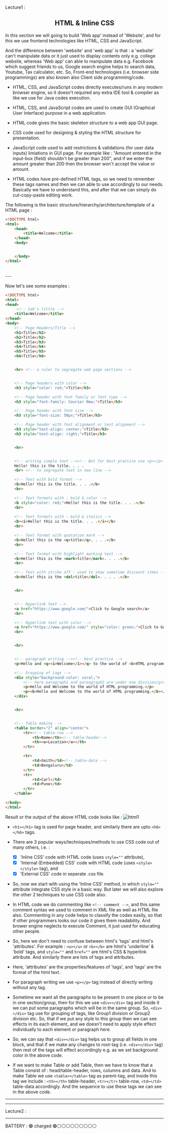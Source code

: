Lecture1 :

<h2 align="center">HTML & Inline CSS</h2>


In this section we will going to build 'Web app' instead of 'Website', and for this we use frontend technologies like HTML, CSS and JavaScript.  

And the difference between 'website' and 'web app' is that : a 'website' can't manipulate data or it just used to display contents only e.g. college website, whereas 'Web app' can able to manipulate data e.g. Facebook which suggest friends to us, Google search engine helps to search data, Youtube, Tax calculator, etc. So, Front-end technologies (i.e. browser side programmings) are also known also Client side programming/code. 

- HTML, CSS, and JavaScript codes directly executes/runs in any modern browser engine, so it doesn't required any extra IDE tool & compiler as like we use for Java codes execution.  

- HTML, CSS, and JavaScript codes are used to create GUI (Graphical User Interface) purpose in a web application.

- HTML code gives the basic skeleton structure to a web app GUI page.

- CSS code used for designing & styling the HTML structure for presentation.

- JavaScript code used to add restrictions & validations (for user data inputs) limiations in GUI page. For example like : "Amount entered in the input-box (field) shouldn't be greater than 200", and if we enter the amount greater than 200 then the browser won't accept the value or amount. 

- HTML codes have pre-defined HTML tags, so we need to remember these tags names and then we can able to use accordingly to our needs. Basically we have to understand this, and after that we can simply do cut-copy-paste editing work.  

The following is the basic structure/hierarchy/architecture/template of a HTML page :
```html
<!DOCTYPE html>
<html>
    <head>
        <title>Welcome</title>
    </head>
    <body>


    </body>
</html>
```


<br>
---
<br>



Now let's see some examples : 
```html
<!DOCTYPE html>
<html>
<head>
     <!-- tab's tittle -->
    <title>Welcome</title>
</head>
<body>
    <!-- Page Headers/Title -->
    <h1>Title</h2>
    <h2>Title</h2>
    <h3>Title</h3>
    <h4>Title</h4>
    <h5>Title</h5>
    <h6>Title</h6>


    <hr> <!-- a ruler to segregate web page sections -->


    <!-- Page headers with color -->
    <h3 style="color: red;">Title</h3>

    <!-- Page header with font family or font type -->
    <h3 style="font-family: Courier New;">Title</h3>

    <!-- Page header with font size -->
    <h3 style="font-size: 50px;">Title</h3>

    <!-- Page header with font alignment or text alignment -->
    <h3 style="text-align: center;">Title</h3>
    <h3 style="text-align: right;">Title</h3>


    <hr>


    <!-- writing simple text --><!-- But for best practice use <p></p> tag -->
    Hello! this is the title. . . .
    <br> <!-- to segregate text in new line -->

    <!-- Text with bold format -->
    <b>Hello! this is the title. . . .</b>
    <br>

    <!-- Text formats with : bold & color -->
    <b style="color: red;">Hello! this is the title. . . .</b>
    <br>
    
    <!-- Text formats with : bold & italics -->
    <b><i>Hello! this is the title. . . .</i></b>
    <br>

    <!-- Text format with quotation mark -->
    <b>Hello! this is the <q>title</q>. . . .</b>
    <br>

    <!-- Text format with highlight marking text -->
    <b>Hello! this is the <mark>title</mark>. . . .</b>
    <br>

    <!-- Text with strike off : used to show sometime discount itmes -->
    <b>Hello! this is the <del>title</del>. . . . .</b>


    <hr>


    <!-- Hyperlink text -->
    <a href="https://www.google.com/">Click to Google search</a>
    <br>

    <!-- Hyperlink text with color -->
    <a href="https://www.google.com/" style="color: green;">Click to Google search</a>
    <br>


    <hr>


    <!-- paragraph writing --><!-- best practice -->
    <p>Hello and <q><i>Welcome</i></q> to the world of <b>HTML programming</b>.</p>

    <!-- Grouping of tags -->
    <div style="background-color: coral;">
        <!-- here paragraph1 and paraagraph2 are under one division/group/section -->
        <p>Hello and Welcome to the world of HTML programming.</p>
        <p><b>Hello and Welcome to the world of HTML programming.</b></p>
    </div>


    <hr>


    <!-- Table making -->
    <table border="2" align="center">
        <tr><!-- table-row -->
            <th>Name</th><!-- table-header-->
            <th><u>Location</u></th>
        </tr>

        <tr>
            <td>Smith</td><!-- table-data -->
            <td>Bengaluru</td>
        </tr>
        <tr>
            <td>Carl</td>
            <td>Pune</td>
        </tr>
    </table>

</body>
</html>
```

Result or the output of the above HTML code looks like :
![html1](html-assets/html1.jpg "output")


- `<h1></h1>` tag is used for page header, and similarly there are upto `<h6></h6>` tags.
- There are 3 popular ways/techniques/methods to use CSS code out of many others, i.e. :
    - [x] 'Inline CSS' code with HTML code (uses `style=""` attribute),
    - [x] 'Internal (Embedded) CSS' code with HTML code (uses `<style></style>` tag), and
    - [x] 'External CSS' code in seperate .css file.  

- So, now we start with using the 'Inline CSS' method, in which `style=""` attribute integrate CSS style in a basic way. But later we will also explore the other 2 techniques to use CSS code also. 

- In HTML code we do commenting like `<!-- comment -->`, and this same comment syntax we used to comment in XML file as well as HTML file also. Commenting in any code helps to classify the codes easily, so that if other programmers looks our code it gives them readability. And brower engine neglects to execute Comment, it just used for educating other people.

- So, here we don't need to confuse between html's 'tags' and html's 'attributes'. For example : `<u></u>` or `<b></b>` are html's 'underline' & 'bold' tags, and `style=""` and `href=""` are html's CSS & hyperlink attribute. And similarly there are lots of tags and attributes.

- Here, 'attributes' are the properties/features of 'tags', and 'tags' are the format of the html text.

- For paragraph writing we use `<p></p>` tag instead of directly writing without any tag.

- Sometime we want all the paragraphs to be present in one place or to be in one section/group, then for this we use `<div></div>` tag and inside it we can put some paragraphs which will be in the same group. So, `<div></div>` tag use for grouping of tags, like Group1 division or Group2 division etc. So, that if we put any style to this group then we can see effects in its each element, and we doesn't need to apply style effect individually to each element or paragraph here.

- So, we can say that `<div></div>` tag helps us to group all fields in one block, and that if we make any changes to root-tag (i.e. `<div></div>` tag) then rest of the tags will effect accordingly e.g. as we set background color in the above code.

- If we want to make Table or add Table, then we have to know that a Table consist of : head/table-header, rows, columns and data. And to make Table we use `<table></table>` tag as parent-tag, and inside this tag we include : `<th></th>` table-header, `<tr></tr>` table-row, `<td></td>` table-data accordingly. And the sequence to use these tags we can see in the above code.




---
---
Lecture2 :










---  

BATTERY : 🟢 charged
🟢⚪⚪⚪⚪⚪⚪⚪⚪⚪




